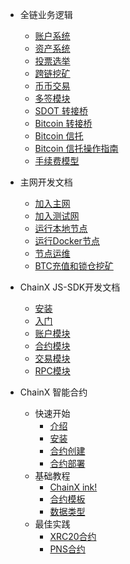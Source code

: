 - 全链业务逻辑

  - [账户系统](/zh-cn/account-system.md)
  - [资产系统](/zh-cn/asset-system.md)
  - [投票选举](/zh-cn/vote.md)
  - [跨链挖矿](/zh-cn/cross-miner.md)
  - [币币交易](/zh-cn/crypto-exchange.md)
  - [多签模块](/zh-cn/sign-module.md)
  - [SDOT 转接桥](/zh-cn/sdot-bridge.md)
  - [Bitcoin 转接桥](/zh-cn/bitcoin-bridge.md)
  - [Bitcoin 信托](/zh-cn/trust.md)
  - [Bitcoin 信托操作指南](/zh-cn/bitcoin-trust-operation.md)
  - [手续费模型](/zh-cn/poundage.md)

- 主网开发文档

  - [加入主网](/zh-cn/join-minnet.md)
  - [加入测试网](/zh-cn/join-testnet.md)
  - [运行本地节点](/zh-cn/run-a-chainx-node.md)
  - [运行Docker节点](/zh-cn/devops.md)
  - [节点运维](/zh-cn/devops.md)
  - [BTC充值和锁仓挖矿](/zh-cn/bitcoin-recharge-and-lock.md)

- ChainX JS-SDK开发文档

    - [安装](/zh-cn/js-sdk/install.md)
    - [入门](/zh-cn/js-sdk/quick-start.md)
    - [账户模块](/zh-cn/js-sdk/account.md)
    - [合约模块](/zh-cn/js-sdk/contract.md)
    - [交易模块](/zh-cn/js-sdk/contract.md)
    - [RPC模块](/zh-cn/js-sdk/rpc.md)


- ChainX 智能合约

  - 快速开始
    - [介绍](/zh-cn/contract/1-introduce.md)
    - [安装](/zh-cn/contract/2-install.md)
    - [合约创建](/zh-cn/contract/3-write-contract.md)
    - [合约部署](/zh-cn/contract/4-deploy-contract.md)
  - 基础教程
    - [ChainX ink!](/zh-cn/contract/basic/0-chainX-ink.md)
    - [合约模板](/zh-cn/contract/basic/1-Contract-template.md)
    - [数据类型](/zh-cn/contract/basic/2-Contract-variable.md)
  - 最佳实践
    - [XRC20合约](/zh-cn/contract/best-practices/1-xrc20-intoduce.md)
    - [PNS合约](/zh-cn/contract/best-practices/2-pns.md)


